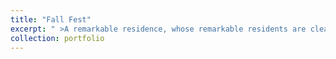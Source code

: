 ```yaml
---
title: "Fall Fest"
excerpt: " >A remarkable residence, whose remarkable residents are clearly committed to making fall festive for all friends, even those who don't use Anki. I'm interested to see how the change of seasons affects morale at Darwin's Ltd. Upstairs; however, given the gusto with which this group exposed the little-known, festive nature of fall, I'm not sure any residence is better equipped to keep spirits high as the temperatures descend and the days shorten."
collection: portfolio
---
```

